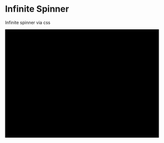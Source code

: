 # Infinite Spinner
Infinite spinner via css

![image](https://github.com/Alekseyshing/isinfinitespinner/blob/main/spinner-css2.gif)

